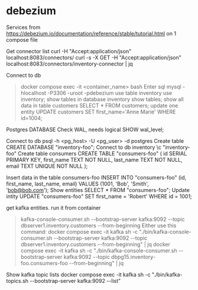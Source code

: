 # debezium
Services from https://debezium.io/documentation/reference/stable/tutorial.html on 1 compose file


Get connector list 
curl -H "Accept:application/json" localhost:8083/connectors/
curl -s -X GET -H "Accept:application/json" localhost:8083/connectors/inventory-connector | jq

Connect to db
> docker compose exec -it <container_name> bash
Enter sql
> mysql -hlocalhost -P3306 -uroot -pdebezium
use table inventory
> use inventory;
show tables in database inventory
> show tables;
show all data in table customers
> SELECT * FROM customers;
update one entity
> UPDATE customers SET first_name='Anne Marie' WHERE id=1004;

Postgres DATABASE
Check WAL, needs logical
SHOW wal_level;

Connect to db
psql -h <pg_host> -U <pg_user> -d postgres
Create table
CREATE DATABASE "inventory-foo";
Connect to db inventory
\c "inventory-foo"
Create table consumers
CREATE TABLE "consumers-foo" (
   id SERIAL PRIMARY KEY,
   first_name TEXT NOT NULL,
   last_name TEXT NOT NULL,
   email TEXT UNIQUE NOT NULL
);

Insert data in the table consumers-foo
INSERT INTO "consumers-foo" (id, first_name, last_name, email) VALUES (1001, 'Bob', 'Smith', 'bob@bob.com');
Show entities
SELECT * FROM "consumers-foo";
Update intity 
UPDATE "consumers-foo" 
SET first_name = 'Robert' 
WHERE id = 1001;


get kafka entities. run it from container 
> kafka-console-consumer.sh --bootstrap-server kafka:9092 --topic dbserver1.inventory.customers --from-beginning
Either use this command:
docker compose exec -it kafka sh -c "./bin/kafka-console-consumer.sh --bootstrap-server kafka:9092 --topic dbserver1.inventory.customers --from-beginning" | jq
docker compose exec -it kafka sh -c "./bin/kafka-console-consumer.sh --bootstrap-server kafka:9092 --topic dbpg15.inventory-foo.consumers-foo --from-beginning" | jq

Show kafka topic lists
docker compose exec -it kafka sh -c "./bin/kafka-topics.sh --bootstrap-server kafka:9092 --list" 
